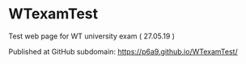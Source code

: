 # WTexamTest
Test web page for WT university exam ( 27.05.19 ) 

Published at GitHub subdomain: https://p6a9.github.io/WTexamTest/
